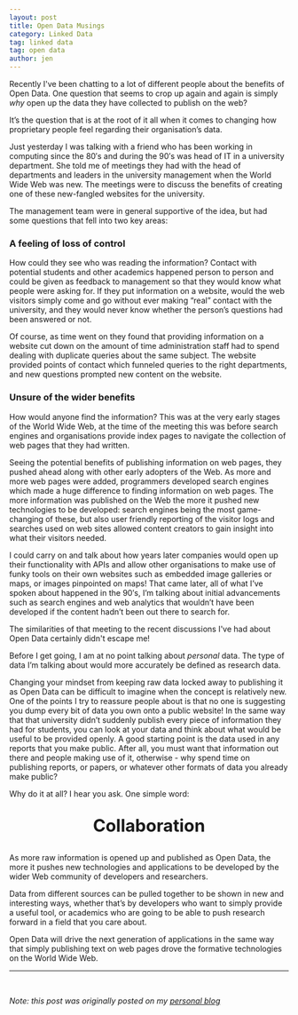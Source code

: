 ```yaml
---
layout: post
title: Open Data Musings
category: Linked Data
tag: linked data
tag: open data
author: jen
---
```

Recently I've been chatting to a lot of different people about the benefits of Open Data. One question that seems to crop up again and again is simply <i>why </i>open up the data they have collected to publish on the web?



It’s the question that is at the root of it all when it comes to changing how proprietary people feel regarding their organisation’s data.



Just yesterday I was talking with a friend who has been working in computing since the 80′s and during the 90′s was head of IT in a university department. She told me of meetings they had with the head of departments and leaders in the university management when the World Wide Web was new. The meetings were to discuss the benefits of creating one of these new-fangled websites for the university.



The management team were in general supportive of the idea, but had some questions that fell into two key areas:

<h3><b>A feeling of loss of control</b></h3>

How could they see who was reading the information? Contact with potential students and other academics happened person to person and could be given as feedback to management so that they would know what people were asking for. If they put information on a website, would the web visitors simply come and go without ever making “real” contact with the university, and they would never know whether the person’s questions had been answered or not.



Of course, as time went on they found that providing information on a website cut down on the amount of time administration staff had to spend dealing with duplicate queries about the same subject. The website provided points of contact which funneled queries to the right departments, and new questions prompted new content on the website.

<h3><b>Unsure of the wider benefits</b></h3>

How would anyone find the information? This was at the very early stages of the World Wide Web, at the time of the meeting this was before search engines and organisations provide index pages to navigate the collection of web pages that they had written.



Seeing the potential benefits of publishing information on web pages, they pushed ahead along with other early adopters of the Web. As more and more web pages were added, programmers developed search engines which made a huge difference to finding information on web pages. The more information was published on the Web the more it pushed new technologies to be developed: search engines being the most game-changing of these, but also user friendly reporting of the visitor logs and searches used on web sites allowed content creators to gain insight into what their visitors needed.



I could carry on and talk about how years later companies would open up their functionality with APIs and allow other organisations to make use of funky tools on their own websites such as embedded image galleries or maps, or images pinpointed on maps! That came later, all of what I’ve spoken about happened in the 90′s, I’m talking about initial advancements such as search engines and web analytics that wouldn’t have been developed if the content hadn’t been out there to search for.



The similarities of that meeting to the recent discussions I've had about Open Data certainly didn't escape me!



Before I get going, I am at no point talking about <i>personal </i>data. The type of data I’m talking about would more accurately be defined as research data.



Changing your mindset from keeping raw data locked away to publishing it as Open Data can be difficult to imagine when the concept is relatively new. One of the points I try to reassure people about is that no one is suggesting you dump every bit of data you own onto a public website! In the same way that that university didn’t suddenly publish every piece of information they had for students, you can look at your data and think about what would be useful to be provided openly. A good starting point is the data used in any reports that you make public. After all, you must want that information out there and people making use of it, otherwise - why spend time on publishing reports, or papers, or whatever other formats of data you already make public?



Why do it at all? I hear you ask. One simple word:

<p style="text-align: center; font-size: 2.2em;"><b>Collaboration</b></p>

As more raw information is opened up and published as Open Data, the more it pushes new technologies and applications to be developed by the wider Web community of developers and researchers.



Data from different sources can be pulled together to be shown in new and interesting ways, whether that’s by developers who want to simply provide a useful tool, or academics who are going to be able to push research forward in a field that you care about.



Open Data will drive the next generation of applications in the same way that simply publishing text on web pages drove the formative technologies on the World Wide Web.



<hr />



&nbsp;



<em>Note: this post was originally posted on my <a href="http://dataoverload.tumblr.com">personal blog</a></em>